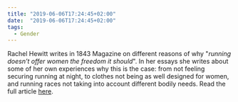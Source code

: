 ```yaml
---
title: "2019-06-06T17:24:45+02:00"
date:  "2019-06-06T17:24:45+02:00"
tags:
  - Gender
---
```


Rachel Hewitt writes in 1843 Magazine on different reasons of why "_running doesn’t offer women the freedom it should_". In her essays she writes about some of her own experiences why this is the case: from not feeling securing running at night, to clothes not being as well designed for women, and running races not taking into account different bodily needs.  Read the full article [here](https://www.1843magazine.com/features/for-women-running-is-still-an-act-of-defiance).
